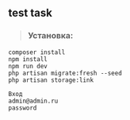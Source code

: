 ## test task

> ### Установка:
```
composer install
npm install
npm run dev
php artisan migrate:fresh --seed
php artisan storage:link

Вход
admin@admin.ru
password 
```
